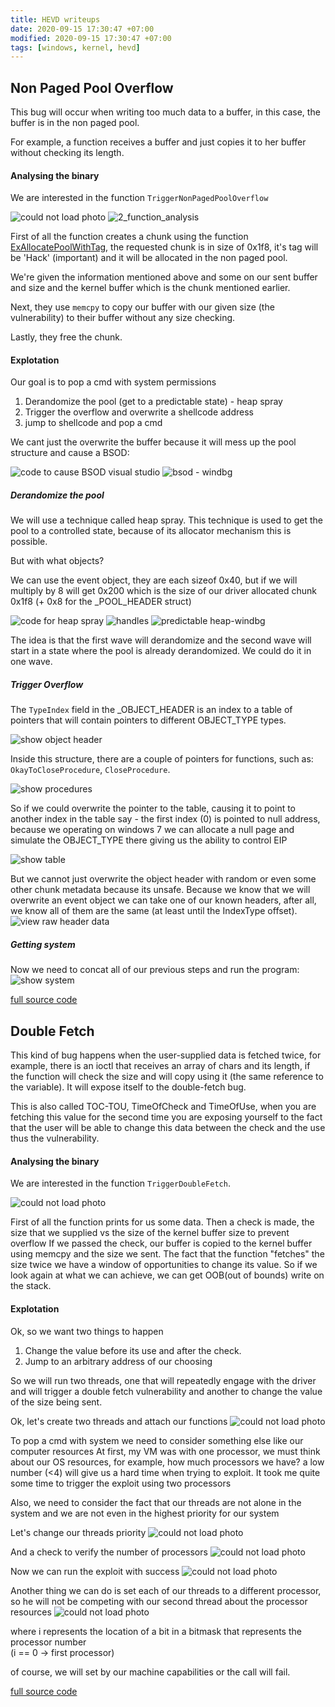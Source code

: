 ```yaml
---
title: HEVD writeups
date: 2020-09-15 17:30:47 +07:00
modified: 2020-09-15 17:30:47 +07:00
tags: [windows, kernel, hevd]
---
```


## Non Paged Pool Overflow
This bug will occur when writing too much data to a buffer, in this case, the buffer is in the non paged pool.

For example, a function receives a buffer and just copies it to her buffer without checking its length.

#### Analysing the binary
We are interested in the function `TriggerNonPagedPoolOverflow`

![could not load photo](/assets/hevd-writeups/pool_overflow/1_function_analysis.png)
![2_function_analysis](/assets/hevd-writeups/pool_overflow/2_function_analysis.png)

First of all the function creates a chunk using the function [ExAllocatePoolWithTag](https://docs.microsoft.com/en-us/windows-hardware/drivers/ddi/wdm/nf-wdm-exallocatepoolwithtag), the requested chunk is in size of 0x1f8, it's tag will be 'Hack' (important) and it will be allocated in the non paged pool.

We're given the information mentioned above and some on our sent buffer and size and the kernel buffer which is the chunk mentioned earlier.

Next, they use `memcpy` to copy our buffer with our given size (the vulnerability) to their buffer without any size checking.

Lastly, they free the chunk.

#### Explotation
Our goal is to pop a cmd with system permissions

1. Derandomize the pool (get to a predictable state) - heap spray
2. Trigger the overflow and overwrite a shellcode address
3. jump to shellcode and pop a cmd

We cant just the overwrite the buffer because it will mess up the pool structure and cause a BSOD:

![code to cause BSOD visual studio](/assets/hevd-writeups/pool_overflow/3_cause_bsod.png)
![bsod - windbg](/assets/hevd-writeups/pool_overflow/4_bsod_windbg.png)


##### Derandomize the pool
We will use a technique called heap spray.
This technique is used to get the pool to a controlled state, because of its allocator mechanism this is possible.

But with what objects? </br>

We can use the event object, they are each sizeof 0x40, but if we will multiply by 8 will get 0x200 which is the size of our driver allocated chunk 0x1f8 (+ 0x8 for the _POOL_HEADER struct)

![code for heap spray](/assets/hevd-writeups/pool_overflow/5_heap_spray_code.png)
![handles](/assets/hevd-writeups/pool_overflow/6_handles.png)
![predictable heap-windbg](/assets/hevd-writeups/pool_overflow/7_heap_spray_allocations.png)

The idea is that the first wave will derandomize and the second wave will start in a state where the pool is already derandomized.
We could do it in one wave.

##### Trigger Overflow
The `TypeIndex` field in the _OBJECT_HEADER is an index to a table of pointers that will contain pointers to different OBJECT_TYPE types.

![show object header](/assets/hevd-writeups/pool_overflow/8_object_header.png)

Inside this structure, there are a couple of pointers for functions, such as: `OkayToCloseProcedure`, `CloseProcedure`.

![show procedures](/assets/hevd-writeups/pool_overflow/10_procedures.png)

So if we could overwrite the pointer to the table, causing it to point to another index in the table say - the first index (0) is pointed to null address, because we operating on windows 7 we can allocate a null page and simulate the OBJECT_TYPE there giving us the ability to control EIP

![show table](/assets/hevd-writeups/pool_overflow/9_type_index_table.png)

But we cannot just overwrite the object header with random or even some other chunk metadata because its unsafe.
Because we know that we will overwrite an event object we can take one of our known headers, after all, we know all of them are the same (at least until the IndexType offset).
![view raw header data](/assets/hevd-writeups/pool_overflow/11_payload_data_colored.png)

##### Getting system
Now we need to concat all of our previous steps and run the program:
![show system](/assets/hevd-writeups/pool_overflow/12_system.png)

[full source code](https://github.com/yuvaly0/HEVD_Solutions/blob/master/HEVD_Solutions/NonPagedPoolOverflow.cpp)


## Double Fetch
This kind of bug happens when the user-supplied data is fetched twice, for example, there is an ioctl that receives an array of
chars and its length, if the function will check the size and will copy using it (the same reference to the variable).
It will expose itself to the double-fetch bug.

This is also called TOC-TOU, TimeOfCheck and TimeOfUse, when you are fetching this value for the second time you are exposing yourself to the fact that the user will be able to change this data between the check and the use thus the vulnerability.

#### Analysing the binary
We are interested in the function `TriggerDoubleFetch`.

![could not load photo](/assets/hevd-writeups/double_fetch_function_analysis.png)

First of all the function prints for us some data.
Then a check is made, the size that we supplied vs the size of the kernel buffer size to prevent overflow
If we passed the check, our buffer is copied to the kernel buffer using memcpy and the size we sent.
The fact that the function "fetches" the size twice we have a window of opportunities to change its value.
So if we look again at what we can achieve, we can get OOB(out of bounds) write on the stack.

#### Explotation

Ok, so we want two things to happen
1. Change the value before its use and after the check. 
2. Jump to an arbitrary address of our choosing

So we will run two threads, one that will repeatedly engage with the driver and will trigger a double fetch vulnerability and another to change the value of the size being sent.

Ok, let's create two threads and attach our functions
![could not load photo](/assets/hevd-writeups/double_fetch_create_threads.png)

To pop a cmd with system we need to consider something else like our computer resources
At first, my VM was with one processor, we must think about our OS resources, for example, how much processors we have? a low number (<4) will give us a hard time when trying to exploit.
It took me quite some time to trigger the exploit using two processors

Also, we need to consider the fact that our threads are not alone in the system and we are not even in the highest priority for our system

Let's change our threads priority
![could not load photo](/assets/hevd-writeups/double_fetch_set_priority.png) 

And a check to verify the number of processors
![could not load photo](/assets/hevd-writeups/double_fetch_check_processors.png) 

Now we can run the exploit with success
![could not load photo](/assets/hevd-writeups/double_fetch_system.png) 

Another thing we can do is set each of our threads to a different processor, so he will not be competing with our second thread about the processor resources
![could not load photo](/assets/hevd-writeups/double_fetch_set_processor.png) 

where i represents the location of a bit in a bitmask that represents the processor number</br> (i == 0 -> first processor)

of course, we will set by our machine capabilities or the call will fail.


[full source code](https://github.com/yuvaly0/HEVD_Solutions/blob/master/HEVD_Solutions/DoubleFetch.cpp)